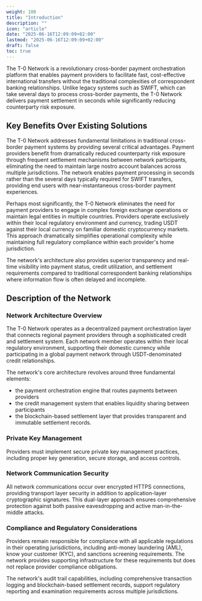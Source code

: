 ```yaml
---
weight: 100
title: "Introduction"
description: ""
icon: "article"
date: "2025-06-16T12:09:09+02:00"
lastmod: "2025-06-16T12:09:09+02:00"
draft: false
toc: true
---
```


The T-0 Network is a revolutionary cross-border payment orchestration platform that enables payment providers to facilitate fast, cost-effective international transfers without the traditional complexities of correspondent banking relationships. Unlike legacy systems such as SWIFT, which can take several days to process cross-border payments, the T-0 Network delivers payment settlement in seconds while significantly reducing counterparty risk exposure.

## Key Benefits Over Existing Solutions
The T-0 Network addresses fundamental limitations in traditional cross-border payment systems by providing several critical advantages. Payment providers benefit from dramatically reduced counterparty risk exposure through frequent settlement mechanisms between network participants, eliminating the need to maintain large nostro account balances across multiple jurisdictions. The network enables payment processing in seconds rather than the several days typically required for SWIFT transfers, providing end users with near-instantaneous cross-border payment experiences.

Perhaps most significantly, the T-0 Network eliminates the need for payment providers to engage in complex foreign exchange operations or maintain legal entities in multiple countries. Providers operate exclusively within their local regulatory environment and currency, trading USDT against their local currency on familiar domestic cryptocurrency markets. This approach dramatically simplifies operational complexity while maintaining full regulatory compliance within each provider's home jurisdiction.

The network's architecture also provides superior transparency and real-time visibility into payment status, credit utilization, and settlement requirements compared to traditional correspondent banking relationships where information flow is often delayed and incomplete.

## Description of the Network

### Network Architecture Overview
The T-0 Network operates as a decentralized payment orchestration layer that connects regional payment providers through a sophisticated credit and settlement system. Each network member operates within their local regulatory environment, supporting their domestic currency while participating in a global payment network through USDT-denominated credit relationships.

The network's core architecture revolves around three fundamental elements: 
* the payment orchestration engine that routes payments between providers
* the credit management system that enables liquidity sharing between participants
* the blockchain-based settlement layer that provides transparent and immutable settlement records.

### Private Key Management
Providers must implement secure private key management practices, including proper key generation, secure storage, and access controls.

### Network Communication Security
All network communications occur over encrypted HTTPS connections, providing transport layer security in addition to application-layer cryptographic signatures. This dual-layer approach ensures comprehensive protection against both passive eavesdropping and active man-in-the-middle attacks.

### Compliance and Regulatory Considerations
Providers remain responsible for compliance with all applicable regulations in their operating jurisdictions, including anti-money laundering (AML), know your customer (KYC), and sanctions screening requirements. The network provides supporting infrastructure for these requirements but does not replace provider compliance obligations.

The network's audit trail capabilities, including comprehensive transaction logging and blockchain-based settlement records, support regulatory reporting and examination requirements across multiple jurisdictions.